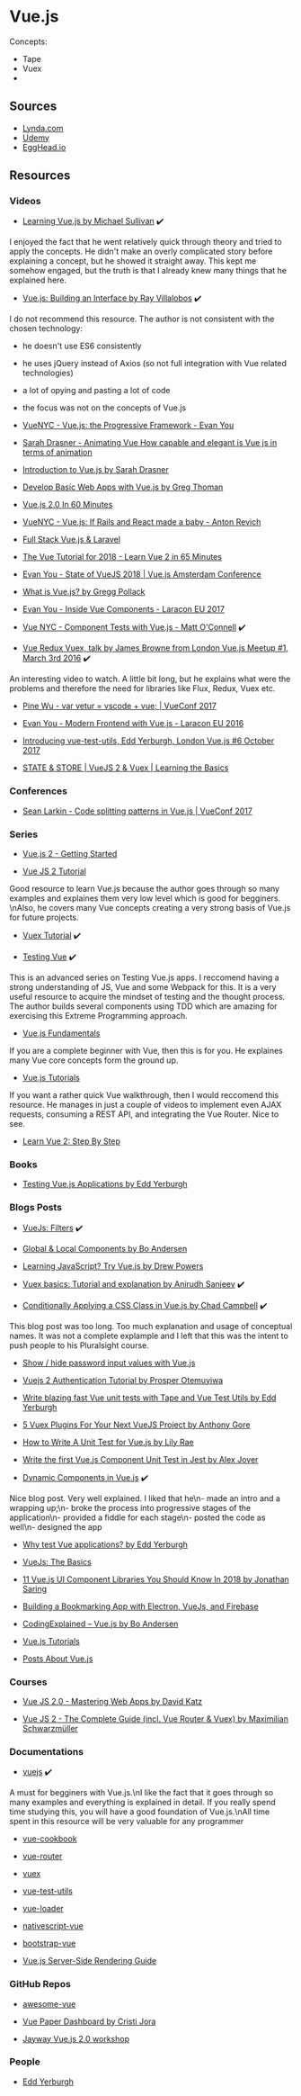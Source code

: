 # Vue.js

Concepts:
- Tape
- Vuex
- 

## Sources

- [Lynda.com](https://www.lynda.com)
- [Udemy](https://www.udemy.com)
- [EggHead.io](https://egghead.io)

## Resources

### Videos

- [Learning Vue.js by Michael Sullivan](https://www.lynda.com/JavaScript-tutorials/Learning-Vue-js/562924-2.html) :heavy_check_mark:

I enjoyed the fact that he went relatively quick through theory and tried to apply the concepts. He didn't make an overly complicated story before explaining a concept, but he showed it straight away. This kept me somehow engaged, but the truth is that I already knew many things that he explained here.

- [Vue.js: Building an Interface by Ray Villalobos](https://www.lynda.com/JavaScript-tutorials/Vue-js-Building-Interface/609025-2.html/) :heavy_check_mark:

I do not recommend this resource. The author is not consistent with the chosen technology:
- he doesn't use ES6 consistently
- he uses jQuery instead of Axios (so not full integration with Vue related technologies)
- a lot of opying and pasting a lot of code
- the focus was not on the concepts of Vue.js

- [VueNYC - Vue.js: the Progressive Framework - Evan You](https://youtu.be/p2P3z7p_zTI)

- [Sarah Drasner - Animating Vue How capable and elegant is Vue js in terms of animation](https://youtu.be/LLnVLjpY6gE)

- [Introduction to Vue.js by Sarah Drasner](https://frontendmasters.com/courses/vue/)

- [Develop Basic Web Apps with Vue.js by Greg Thoman](https://egghead.io/courses/develop-basic-web-apps-with-vue-js)

- [Vue.js 2.0 In 60 Minutes](https://youtu.be/z6hQqgvGI4Y)

- [VueNYC - Vue.js: If Rails and React made a baby - Anton Revich](https://youtu.be/CRULxTl_wik)

- [Full Stack Vue.js & Laravel](https://youtu.be/DJ6PD_jBtU0)

- [The Vue Tutorial for 2018 - Learn Vue 2 in 65 Minutes](https://youtu.be/78tNYZUS-ps)

- [Evan You - State of VueJS 2018 | Vue.js Amsterdam Conference](https://youtu.be/TRJMT9yjONQ)

- [What is Vue.js? by Gregg Pollack](https://vimeo.com/247494684)

- [Evan You - Inside Vue Components - Laracon EU 2017](https://youtu.be/wZN_FtZRYC8)

- [Vue NYC - Component Tests with Vue.js - Matt O'Connell](https://youtu.be/OIpfWTThrK8) :heavy_check_mark:

- [Vue Redux Vuex, talk by James Browne from London Vue.js Meetup #1, March 3rd 2016](https://youtu.be/l1KHL-TX3qs) :heavy_check_mark:

An interesting video to watch. A little bit long, but he explains what were the problems and therefore the need for libraries like Flux, Redux, Vuex etc.

- [Pine Wu - var vetur = vscode + vue; | VueConf 2017](https://youtu.be/05tNXJ-Kric)

- [Evan You - Modern Frontend with Vue.js - Laracon EU 2016](https://youtu.be/D_z-RAweP1k)

- [Introducing vue-test-utils, Edd Yerburgh, London Vue.js #6 October 2017](https://youtu.be/23eNzgSGleQ)

- [STATE & STORE | VueJS 2 & Vuex | Learning the Basics](https://youtu.be/2CSr2vBApSI)

### Conferences

- [Sean Larkin - Code splitting patterns in Vue.js | VueConf 2017](https://youtu.be/rn97hCNQsKI)

### Series

- [Vue.js 2 - Getting Started](https://www.youtube.com/playlist?list=PL55RiY5tL51p-YU-Uw90qQH419BM4Iz07)

- [Vue JS 2 Tutorial](https://www.youtube.com/playlist?list=PL4cUxeGkcC9gQcYgjhBoeQH7wiAyZNrYa)

Good resource to learn Vue.js because the author goes through so many examples and explaines them very low level which is good for begginers. \nAlso, he covers many Vue concepts creating a very strong basis of Vue.js for future projects.

- [Vuex Tutorial](https://www.youtube.com/playlist?list=PL4cUxeGkcC9i371QO_Rtkl26MwtiJ30P2) :heavy_check_mark:

- [Testing Vue](https://laracasts.com/series/testing-vue) :heavy_check_mark:

This is an advanced series on Testing Vue.js apps. I reccomend having a strong understanding of JS, Vue and some Webpack for this.
It is a very useful resource to acquire the mindset of testing and the thought process. The author builds several components using TDD which are amazing for exercising this Extreme Programming approach.

- [Vue.js Fundamentals](https://www.youtube.com/playlist?list=PLwAKR305CRO_1yAao-8aZiQnBqJeyng4O)

If you are a complete beginner with Vue, then this is for you. He explaines many Vue core concepts form the ground up.

- [Vue.js Tutorials](https://www.youtube.com/playlist?list=PLoYCgNOIyGADZuvKJweutZDOO9VI9YiJ9)

If you want a rather quick Vue walkthrough, then I would reccomend this resource. He manages in just a couple of videos to implement even AJAX requests, consuming a REST API, and integrating the Vue Router. Nice to see.

- [Learn Vue 2: Step By Step](https://laracasts.com/series/learn-vue-2-step-by-step)

### Books

- [Testing Vue.js Applications by Edd Yerburgh](https://www.manning.com/books/testing-vuejs-applications)


### Blogs Posts

- [VueJs: Filters](https://coligo.io/vuejs-filters/) :heavy_check_mark:

- [Global & Local Components by Bo Andersen](https://codingexplained.com/coding/front-end/vue-js/global-local-components)

- [Learning JavaScript? Try Vue.js by Drew Powers](https://blog.envylabs.com/learning-javascript-try-vue-js-ad27c7b6687f)

- [Vuex basics: Tutorial and explanation by Anirudh Sanjeev](https://skyronic.com/blog/vuex-basics-tutorial) :heavy_check_mark:

- [Conditionally Applying a CSS Class in Vue.js by Chad Campbell](https://www.sitepoint.com/conditionally-applying-css-class-vue-js/) :heavy_check_mark:

This blog post was too long. Too much explanation and usage of conceptual names. It was not a complete explample and I left that this was the intent to push people to his Pluralsight course.

- [Show / hide password input values with Vue.js](https://simedia.tech/blog/show-hide-password-input-values-with-vue-js/)

- [Vuejs 2 Authentication Tutorial by Prosper Otemuyiwa](https://auth0.com/blog/vuejs2-authentication-tutorial/)

- [Write blazing fast Vue unit tests with Tape and Vue Test Utils by Edd Yerburgh](https://medium.freecodecamp.org/how-to-write-blazing-fast-vue-unit-tests-with-tape-and-vue-test-utils-be069ccd4acf)

- [5 Vuex Plugins For Your Next VueJS Project by Anthony Gore](https://vuejsdevelopers.com/2017/09/11/vue-js-vuex-plugins/)

- [How to Write A Unit Test for Vue.js by Lily Rae](https://scotch.io/tutorials/how-to-write-a-unit-test-for-vuejs)

- [Write the first Vue.js Component Unit Test in Jest by Alex Jover](https://alexjoverm.github.io/2017/08/21/Write-the-first-Vue-js-Component-Unit-Test-in-Jest/)

- [Dynamic Components in Vue.js](https://coligo.io/dynamic-components-in-vuejs/) :heavy_check_mark:

Nice blog post. Very well explained. I liked that he\n- made an intro and a wrapping up;\n- broke the process into progressive stages of the application\n- provided a fiddle for each stage\n- posted the code as well\n- designed the app

- [Why test Vue applications? by Edd Yerburgh](https://codeburst.io/why-test-vue-applications-95d5be99206c)

- [VueJs: The Basics](https://coligo.io/vuejs-the-basics/)

- [11 Vue.js UI Component Libraries You Should Know In 2018 by Jonathan Saring](https://blog.bitsrc.io/11-vue-js-component-libraries-you-should-know-in-2018-3d35ad0ae37f)

- [Building a Bookmarking App with Electron, VueJs, and Firebase](https://coligo.io/bookmarking-app-electron-vuejs-firebase/)

- [CodingExplained – Vue.js by Bo Andersen](https://codingexplained.com/coding/front-end/vue-js)

- [Vue.js Tutorials](https://coligo.io/tag/vue)

- [Posts About Vue.js](https://alligator.io/vuejs)

### Courses

- [Vue JS 2.0 - Mastering Web Apps by David Katz](https://www.udemy.com/vue-web-apps/)

- [Vue JS 2 - The Complete Guide (incl. Vue Router & Vuex) by Maximilian Schwarzmüller](https://www.udemy.com/vuejs-2-the-complete-guide/)

### Documentations

- [vuejs](https://vuejs.org) :heavy_check_mark:

A must for begginers with Vue.js.\nI like the fact that it goes through so many examples and everything is explained in detail. If you really spend time studying this, you will have a good foundation of Vue.js.\nAll time spent in this resource will be very valuable for any programmer

- [vue-cookbook](https://vuejs.org/v2/cookbook/)

- [vue-router](https://router.vuejs.org/en/)

- [vuex](https://vuex.vuejs.org/en/)

- [vue-test-utils](https://vue-test-utils.vuejs.org/en/)

- [vue-loader](https://vue-loader.vuejs.org/en/)

- [nativescript-vue](https://nativescript-vue.org/en/docs/introduction/)

- [bootstrap-vue](https://bootstrap-vue.js.org/docs/)

- [Vue.js Server-Side Rendering Guide](https://ssr.vuejs.org/en/)

### GitHub Repos

- [awesome-vue](https://github.com/vuejs/awesome-vue)

- [Vue Paper Dashboard by Cristi Jora](https://github.com/cristijora/vue-paper-dashboard)

- [Jayway Vue.js 2.0 workshop](https://jayway.github.io/vue-js-workshop/)

### People

- [Edd Yerburgh](https://medium.freecodecamp.org/@eddyerburgh)

